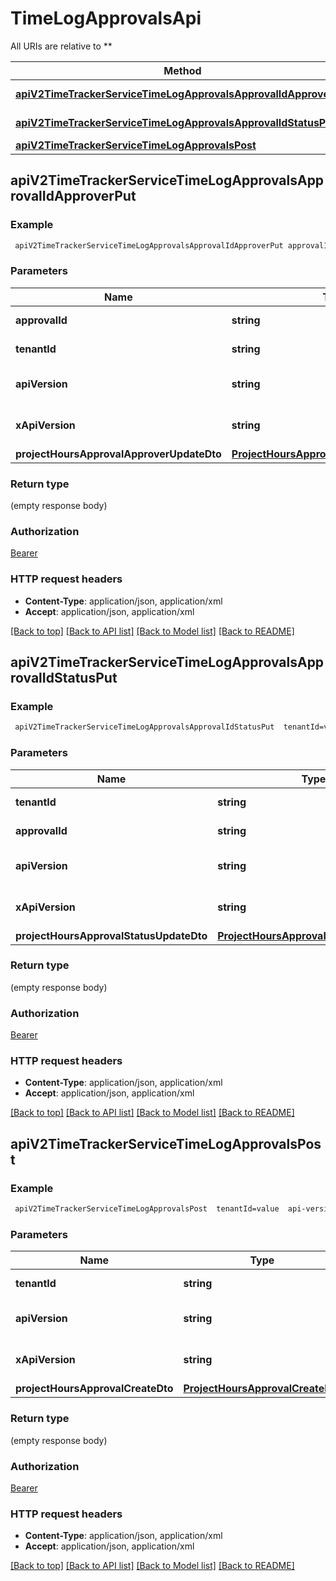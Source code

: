 # TimeLogApprovalsApi

All URIs are relative to **

Method | HTTP request | Description
------------- | ------------- | -------------
[**apiV2TimeTrackerServiceTimeLogApprovalsApprovalIdApproverPut**](TimeLogApprovalsApi.md#apiV2TimeTrackerServiceTimeLogApprovalsApprovalIdApproverPut) | **PUT** /api/v2/TimeTrackerService/TimeLogApprovals/{approvalId}/Approver | 
[**apiV2TimeTrackerServiceTimeLogApprovalsApprovalIdStatusPut**](TimeLogApprovalsApi.md#apiV2TimeTrackerServiceTimeLogApprovalsApprovalIdStatusPut) | **PUT** /api/v2/TimeTrackerService/TimeLogApprovals/{approvalId}/Status | 
[**apiV2TimeTrackerServiceTimeLogApprovalsPost**](TimeLogApprovalsApi.md#apiV2TimeTrackerServiceTimeLogApprovalsPost) | **POST** /api/v2/TimeTrackerService/TimeLogApprovals | 



## apiV2TimeTrackerServiceTimeLogApprovalsApprovalIdApproverPut



### Example

```bash
 apiV2TimeTrackerServiceTimeLogApprovalsApprovalIdApproverPut approvalId=value  tenantId=value  api-version=value x-api-version:value
```

### Parameters


Name | Type | Description  | Notes
------------- | ------------- | ------------- | -------------
 **approvalId** | **string** |  | [default to null]
 **tenantId** | **string** |  | [default to null]
 **apiVersion** | **string** |  | [optional] [default to null]
 **xApiVersion** | **string** |  | [optional] [default to null]
 **projectHoursApprovalApproverUpdateDto** | [**ProjectHoursApprovalApproverUpdateDto**](ProjectHoursApprovalApproverUpdateDto.md) |  | [optional]

### Return type

(empty response body)

### Authorization

[Bearer](../README.md#Bearer)

### HTTP request headers

- **Content-Type**: application/json, application/xml
- **Accept**: application/json, application/xml

[[Back to top]](#) [[Back to API list]](../README.md#documentation-for-api-endpoints) [[Back to Model list]](../README.md#documentation-for-models) [[Back to README]](../README.md)


## apiV2TimeTrackerServiceTimeLogApprovalsApprovalIdStatusPut



### Example

```bash
 apiV2TimeTrackerServiceTimeLogApprovalsApprovalIdStatusPut  tenantId=value approvalId=value  api-version=value x-api-version:value
```

### Parameters


Name | Type | Description  | Notes
------------- | ------------- | ------------- | -------------
 **tenantId** | **string** |  | [default to null]
 **approvalId** | **string** |  | [default to null]
 **apiVersion** | **string** |  | [optional] [default to null]
 **xApiVersion** | **string** |  | [optional] [default to null]
 **projectHoursApprovalStatusUpdateDto** | [**ProjectHoursApprovalStatusUpdateDto**](ProjectHoursApprovalStatusUpdateDto.md) |  | [optional]

### Return type

(empty response body)

### Authorization

[Bearer](../README.md#Bearer)

### HTTP request headers

- **Content-Type**: application/json, application/xml
- **Accept**: application/json, application/xml

[[Back to top]](#) [[Back to API list]](../README.md#documentation-for-api-endpoints) [[Back to Model list]](../README.md#documentation-for-models) [[Back to README]](../README.md)


## apiV2TimeTrackerServiceTimeLogApprovalsPost



### Example

```bash
 apiV2TimeTrackerServiceTimeLogApprovalsPost  tenantId=value  api-version=value x-api-version:value
```

### Parameters


Name | Type | Description  | Notes
------------- | ------------- | ------------- | -------------
 **tenantId** | **string** |  | [default to null]
 **apiVersion** | **string** |  | [optional] [default to null]
 **xApiVersion** | **string** |  | [optional] [default to null]
 **projectHoursApprovalCreateDto** | [**ProjectHoursApprovalCreateDto**](ProjectHoursApprovalCreateDto.md) |  | [optional]

### Return type

(empty response body)

### Authorization

[Bearer](../README.md#Bearer)

### HTTP request headers

- **Content-Type**: application/json, application/xml
- **Accept**: application/json, application/xml

[[Back to top]](#) [[Back to API list]](../README.md#documentation-for-api-endpoints) [[Back to Model list]](../README.md#documentation-for-models) [[Back to README]](../README.md)

